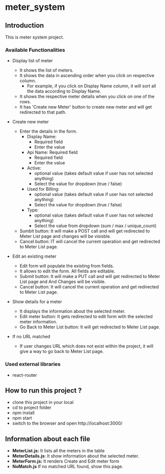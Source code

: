 # meter_system

## Introduction

This is meter system project.

### Available Functionalities
- Display list of meter
  - It shows the list of meters.
  - It shows the data in ascending order when you click on respective column.
    - For example, if you click on Display Name column, it will sort all the data according to Display Name.
  - It shows the respective meter details when you click on one of the rows.
  - It has 'Create new Meter' button to create new meter and will get redirected to that path.
  
- Create new meter
  - Enter the details in the form.
    - Display Name:
        - Required field
        - Enter the value
    - Api Name: Required field
        - Required field
        - Enter the value
    - Active: 
        - optional value (takes default value if user has not selected anything)
        - Select the value for dropdown (true / false)
    - Used for Billing:
        - optional value (takes default value if user has not selected anything)
        - Select the value for dropdown (true / false)
    - Type:
        - optional value (takes default value if user has not selected anything)
        - Select the value from dropdown (sum / max / unique_count)
  - Sumbit button: It will make a POST call and will get redirected to Meter List page and changes will be visisble.
  - Cancel button: IT will cancel the current operation and get redirected to Meter List page.
 
- Edit an existing meter
  - Edit form will populate the existing from fields.
  - It allows to edit the form. All fields are editable.
  - Submit button: It will make a PUT call and will get redirected to Meter List page and And Changes will be visible.
  - Cancel button: It will cancel the current operation and get redirected to Meter List page.

- Show details for a meter
  - It displays the information about the selected meter.
  - Edit meter button: It gets redirected to edit form with the selected meter information.
  - Go Back to Meter List button: It will get redirected to Meter List page.

- If no URL matched
  - If user changes URL which does not exist within the project, it will give a way to go back to Meter List page.

### Used external libraries
- react-router

## How to run this project ?
- clone this project in your local
- cd to project folder
- npm install
- npm start
- switch to the browser and open http://localhost:3000/

## Information about each file
- **MeterList.js:** It lists all the meters in the table
- **MeterDetails.js**: It show information about the selected meter.
- **MeterForm.js:** It renders Create and Edit meter form
- **NoMatch.js** If no matched URL found, show this page.
